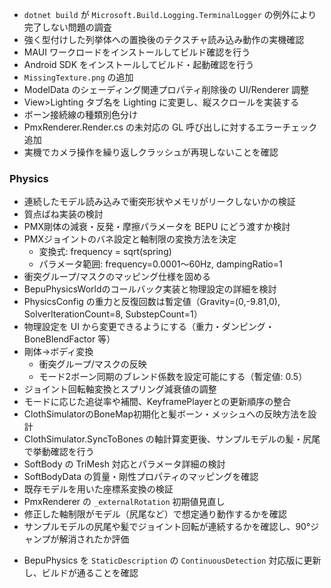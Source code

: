 * `dotnet build` が `Microsoft.Build.Logging.TerminalLogger` の例外により完了しない問題の調査
* 強く型付けした列挙体への置換後のテクスチャ読み込み動作の実機確認
* MAUI ワークロードをインストールしてビルド確認を行う
* Android SDK をインストールしてビルド・起動確認を行う
* `MissingTexture.png` の追加
* ModelData のシェーディング関連プロパティ削除後の UI/Renderer 調整
* View>Lighting タブ名を Lighting に変更し、縦スクロールを実装する
* ボーン接続線の種類別色分け
* PmxRenderer.Render.cs の未対応の GL 呼び出しに対するエラーチェック追加
* 実機でカメラ操作を繰り返しクラッシュが再現しないことを確認

### Physics
- 連続したモデル読み込みで衝突形状やメモリがリークしないかの検証
- 質点ばね実装の検討
- PMX剛体の減衰・反発・摩擦パラメータを BEPU にどう渡すか検討
- PMXジョイントのバネ設定と軸制限の変換方法を決定
  - 変換式: frequency = sqrt(spring)
  - パラメータ範囲: frequency=0.0001〜60Hz, dampingRatio=1
- 衝突グループ/マスクのマッピング仕様を固める
- BepuPhysicsWorldのコールバック実装と物理設定の詳細を検討
- PhysicsConfig の重力と反復回数は暫定値（Gravity=(0,-9.81,0), SolverIterationCount=8, SubstepCount=1）
- 物理設定を UI から変更できるようにする（重力・ダンピング・BoneBlendFactor 等）
- 剛体→ボディ変換
  - 衝突グループ/マスクの反映
  - モード2ボーン同期のブレンド係数を設定可能にする（暫定値: 0.5）
- ジョイント回転軸変換とスプリング減衰値の調整
- モードに応じた追従率や補間、KeyframePlayerとの更新順序の整合
- ClothSimulatorのBoneMap初期化と髪ボーン・メッシュへの反映方法を設計
- ClothSimulator.SyncToBones の軸計算変更後、サンプルモデルの髪・尻尾で挙動確認を行う
- SoftBody の TriMesh 対応とパラメータ詳細の検討
- SoftBodyData の質量・剛性プロパティのマッピングを確認
- 既存モデルを用いた座標系変換の検証
- PmxRenderer の `_externalRotation` 初期値見直し
- 修正した軸制限がモデル（尻尾など）で想定通り動作するかを確認
- サンプルモデルの尻尾や髪でジョイント回転が連続するかを確認し、90°ジャンプが解消されたか評価
* BepuPhysics を `StaticDescription` の `ContinuousDetection` 対応版に更新し、ビルドが通ることを確認
